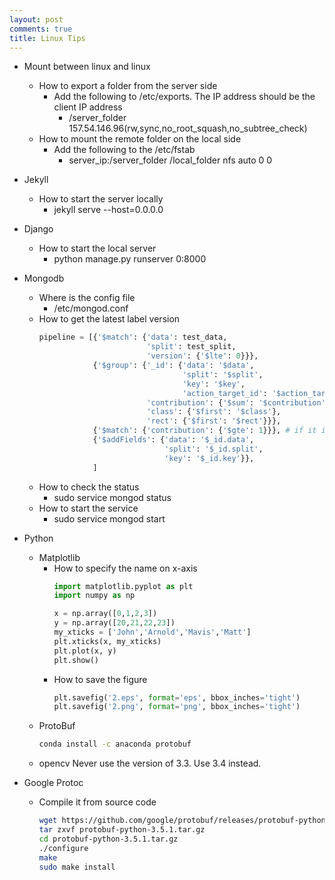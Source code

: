 ```yaml
---
layout: post
comments: true
title: Linux Tips
---
```


* Mount between linux and linux
    * How to export a folder from the server side
        * Add the following to /etc/exports. The IP address should be the
    client IP address
            * /server_folder       157.54.146.96(rw,sync,no_root_squash,no_subtree_check) 
    * How to mount the remote folder on the local side
        * Add the following to the /etc/fstab
            * server_ip:/server_folder         /local_folder   nfs    auto    0       0

* Jekyll
    * How to start the server locally
        * jekyll serve --host=0.0.0.0

* Django
    * How to start the local server
        * python manage.py runserver 0:8000

* Mongodb
    * Where is the config file
        * /etc/mongod.conf
    * How to get the latest label version
      ``` python
      pipeline = [{'$match': {'data': test_data, 
                              'split': test_split,
                              'version': {'$lte': 0}}},
                  {'$group': {'_id': {'data': '$data',
                                      'split': '$split',
                                      'key': '$key',
                                      'action_target_id': '$action_target_id'},
                              'contribution': {'$sum': '$contribution'},
                              'class': {'$first': '$class'},
                              'rect': {'$first': '$rect'}}},
                  {'$match': {'contribution': {'$gte': 1}}}, # if it is 0, it means we removed the box
                  {'$addFields': {'data': '$_id.data', 
                                  'split': '$_id.split',
                                  'key': '$_id.key'}},
                  ]
      ```
    * How to check the status
        * sudo service mongod status
    * How to start the service
        * sudo service mongod start

* Python
    * Matplotlib
        * How to specify the name on x-axis
          ```python
          import matplotlib.pyplot as plt
          import numpy as np
          
          x = np.array([0,1,2,3])
          y = np.array([20,21,22,23])
          my_xticks = ['John','Arnold','Mavis','Matt']
          plt.xticks(x, my_xticks)
          plt.plot(x, y)
          plt.show()
          ```
        * How to save the figure
          ```python
          plt.savefig('2.eps', format='eps', bbox_inches='tight')
          plt.savefig('2.png', format='png', bbox_inches='tight')
          ```
    * ProtoBuf
      ```bash
      conda install -c anaconda protobuf
      ```
    * opencv
      Never use the version of 3.3. Use 3.4 instead.

* Google Protoc
    * Compile it from source code
      ```bash
      wget https://github.com/google/protobuf/releases/protobuf-python-3.5.1.tar.gz
      tar zxvf protobuf-python-3.5.1.tar.gz
      cd protobuf-python-3.5.1.tar.gz
      ./configure
      make
      sudo make install
      ```

